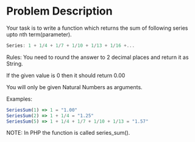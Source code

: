 # Problem Description

Your task is to write a function which returns the sum of following series upto nth term(parameter).

```typescript
Series: 1 + 1/4 + 1/7 + 1/10 + 1/13 + 1/16 +...
```

Rules:
You need to round the answer to 2 decimal places and return it as String.

If the given value is 0 then it should return 0.00

You will only be given Natural Numbers as arguments.

Examples:

```typescript
SeriesSum(1) => 1 = "1.00"
SeriesSum(2) => 1 + 1/4 = "1.25"
SeriesSum(5) => 1 + 1/4 + 1/7 + 1/10 + 1/13 = "1.57"
```

NOTE: In PHP the function is called series_sum().

